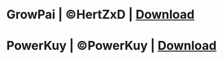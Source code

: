 # GrowPai  | ©️HertZxD | [Download](https://github.com/GrowtopiaHackers/Growtopia-Cheats/releases/tag/GrowPai)
# PowerKuy | ©️PowerKuy | [Download](https://github.com/GrowtopiaHackers/Growtopia-Cheats/releases/tag/PowerKuy)
